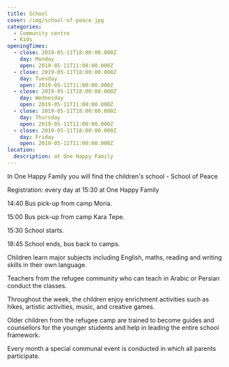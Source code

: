 ```yaml
---
title: School
cover: /img/school-of-peace.jpg
categories:
  - Community centre
  - Kids
openingTimes:
  - close: 2019-05-11T18:00:00.000Z
    day: Monday
    open: 2019-05-11T11:00:00.000Z
  - close: 2019-05-11T18:00:00.000Z
    day: Tuesday
    open: 2019-05-11T11:00:00.000Z
  - close: 2019-05-11T18:00:00.000Z
    day: Wednesday
    open: 2019-05-11T11:00:00.000Z
  - close: 2019-05-11T18:00:00.000Z
    day: Thursday
    open: 2019-05-11T11:00:00.000Z
  - close: 2019-05-11T18:00:00.000Z
    day: Friday
    open: 2019-05-11T11:00:00.000Z
location:
  description: at One Happy Family
---
```

In One Happy Family you will find the children's school - School of Peace

Registration: every day at 15:30 at One Happy Family

14:40 Bus pick-up from camp Moria.

15:00 Bus pick-up from camp Kara Tepe.

15:30 School starts.

18:45 School ends, bus back to camps.

Children learn major subjects including English, maths, reading and writing skills in their own language. 

Teachers from the refugee community who can teach in Arabic or Persian conduct the classes.

Throughout the week, the children enjoy enrichment activities such as hikes, artistic activities, music, and creative games. 

Older children from the refugee camp are trained to become guides and counsellors for the younger students and help in leading the entire school framework. 

Every month a special communal event is conducted in which all parents participate.
